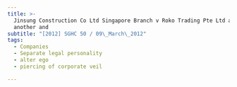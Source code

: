 ```yaml
---
title: >-
  Jinsung Construction Co Ltd Singapore Branch v Roko Trading Pte Ltd and
  another and
subtitle: "[2012] SGHC 50 / 09\_March\_2012"
tags:
  - Companies
  - Separate legal personality
  - alter ego
  - piercing of corporate veil

---
```


